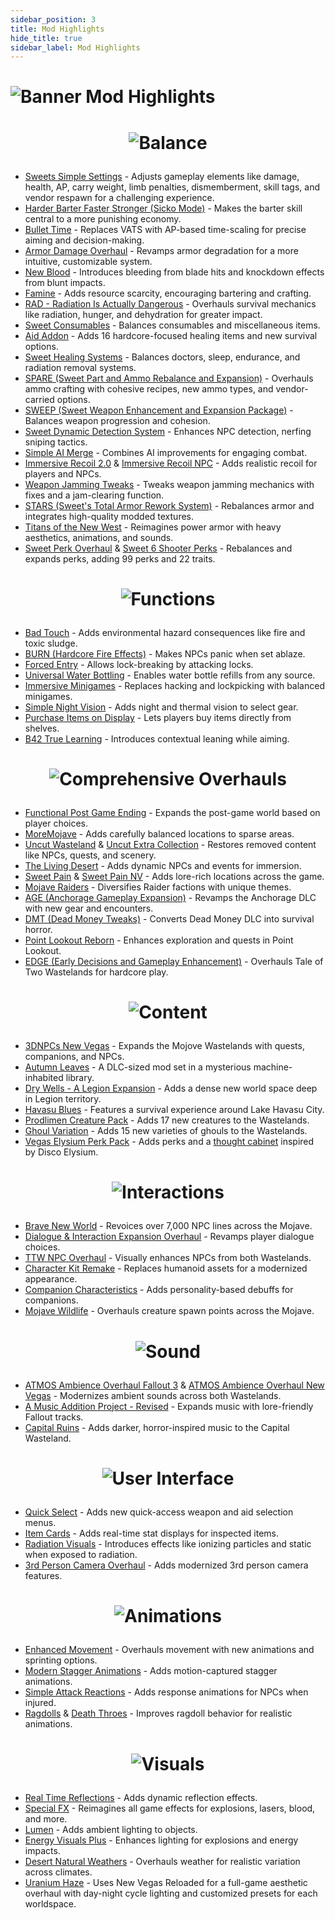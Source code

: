 ```yaml
---
sidebar_position: 3
title: Mod Highlights
hide_title: true
sidebar_label: Mod Highlights
---
```


# ![Banner Mod Highlights](https://github.com/user-attachments/assets/04a080db-7406-45cf-8cc9-3bb18be1f018)

# <p align="center"> ![Balance](https://github.com/user-attachments/assets/7796c80a-53e9-4f38-b2f2-98e2e6642a03) </p>
- [Sweets Simple Settings](https://www.nexusmods.com/newvegas/mods/75846) - Adjusts gameplay elements like damage, health, AP, carry weight, limb penalties, dismemberment, skill tags, and vendor respawn for a challenging experience.
- [Harder Barter Faster Stronger (Sicko Mode)](https://www.nexusmods.com/newvegas/mods/80360) - Makes the barter skill central to a more punishing economy.
- [Bullet Time](https://www.nexusmods.com/newvegas/mods/67448) - Replaces VATS with AP-based time-scaling for precise aiming and decision-making.
- [Armor Damage Overhaul](https://www.nexusmods.com/newvegas/mods/73267) - Revamps armor degradation for a more intuitive, customizable system.
- [New Blood](https://www.nexusmods.com/newvegas/mods/75666) - Introduces bleeding from blade hits and knockdown effects from blunt impacts.
- [Famine](https://www.nexusmods.com/newvegas/mods/74985) - Adds resource scarcity, encouraging bartering and crafting.
- [RAD - Radiation Is Actually Dangerous](https://www.nexusmods.com/newvegas/mods/71541) - Overhauls survival mechanics like radiation, hunger, and dehydration for greater impact.
- [Sweet Consumables](https://www.nexusmods.com/newvegas/mods/73437) - Balances consumables and miscellaneous items.
- [Aid Addon](https://www.nexusmods.com/newvegas/mods/74379) - Adds 16 hardcore-focused healing items and new survival options.
- [Sweet Healing Systems](https://www.nexusmods.com/newvegas/mods/83473) - Balances doctors, sleep, endurance, and radiation removal systems.
- [SPARE (Sweet Part and Ammo Rebalance and Expansion)](https://www.nexusmods.com/newvegas/mods/83937) - Overhauls ammo crafting with cohesive recipes, new ammo types, and vendor-carried options.
- [SWEEP (Sweet Weapon Enhancement and Expansion Package)](https://www.nexusmods.com/newvegas/mods/81043) - Balances weapon progression and cohesion.
- [Sweet Dynamic Detection System](https://www.nexusmods.com/newvegas/mods/81293) - Enhances NPC detection, nerfing sniping tactics.
- [Simple AI Merge](https://www.nexusmods.com/newvegas/mods/86691) - Combines AI improvements for engaging combat.
- [Immersive Recoil 2.0](https://www.nexusmods.com/newvegas/mods/61973) & [Immersive Recoil NPC](https://www.nexusmods.com/newvegas/mods/69971) - Adds realistic recoil for players and NPCs.
- [Weapon Jamming Tweaks](https://www.nexusmods.com/newvegas/mods/82898) - Tweaks weapon jamming mechanics with fixes and a jam-clearing function.
- [STARS (Sweet's Total Armor Rework System)](https://www.nexusmods.com/newvegas/mods/76016) - Rebalances armor and integrates high-quality modded textures.
- [Titans of the New West](https://www.nexusmods.com/newvegas/mods/78688) - Reimagines power armor with heavy aesthetics, animations, and sounds.
- [Sweet Perk Overhaul](https://www.nexusmods.com/newvegas/mods/73946) & [Sweet 6 Shooter Perks](https://www.nexusmods.com/newvegas/mods/73438) - Rebalances and expands perks, adding 99 perks and 22 traits.

# <p align="center"> ![Functions](https://github.com/user-attachments/assets/60a6c167-eec9-48a3-a977-052516ce7b4e) </p>
- [Bad Touch](https://www.nexusmods.com/newvegas/mods/83782) - Adds environmental hazard consequences like fire and toxic sludge.
- [BURN (Hardcore Fire Effects)](https://www.nexusmods.com/newvegas/mods/76060) - Makes NPCs panic when set ablaze.
- [Forced Entry](https://www.nexusmods.com/newvegas/mods/83712) - Allows lock-breaking by attacking locks.
- [Universal Water Bottling](https://www.nexusmods.com/newvegas/mods/71583) - Enables water bottle refills from any source.
- [Immersive Minigames](https://www.nexusmods.com/newvegas/mods/58246) - Replaces hacking and lockpicking with balanced minigames.
- [Simple Night Vision](https://www.nexusmods.com/newvegas/mods/84991) - Adds night and thermal vision to select gear.
- [Purchase Items on Display](https://www.nexusmods.com/newvegas/mods/78873) - Lets players buy items directly from shelves.
- [B42 True Learning](https://www.nexusmods.com/newvegas/mods/81872) - Introduces contextual leaning while aiming.

# <p align="center"> ![Comprehensive Overhauls](https://github.com/user-attachments/assets/6a27835c-fdbc-4ca3-b5b3-4a95157910b6) </p>
- [Functional Post Game Ending](https://www.nexusmods.com/newvegas/mods/66726) - Expands the post-game world based on player choices.
- [MoreMojave](https://www.nexusmods.com/newvegas/mods/69809) - Adds carefully balanced locations to sparse areas.
- [Uncut Wasteland](https://www.nexusmods.com/newvegas/mods/79005?tab=files&file_id=1000110262&nmm=1) & [Uncut Extra Collection](https://www.nexusmods.com/newvegas/mods/79005?tab=files&file_id=1000110263&nmm=1) - Restores removed content like NPCs, quests, and scenery.
- [The Living Desert](https://www.nexusmods.com/newvegas/mods/64623) - Adds dynamic NPCs and events for immersion.
- [Sweet Pain](https://www.nexusmods.com/newvegas/mods/78569) & [Sweet Pain NV](https://www.nexusmods.com/newvegas/mods/81523) - Adds lore-rich locations across the game.
- [Mojave Raiders](https://www.nexusmods.com/newvegas/mods/64660) - Diversifies Raider factions with unique themes.
- [AGE (Anchorage Gameplay Expansion)](https://www.nexusmods.com/newvegas/mods/72031) - Revamps the Anchorage DLC with new gear and encounters.
- [DMT (Dead Money Tweaks)](https://www.nexusmods.com/newvegas/mods/72139) - Converts Dead Money DLC into survival horror.
- [Point Lookout Reborn](https://www.nexusmods.com/newvegas/mods/85032) - Enhances exploration and quests in Point Lookout.
- [EDGE (Early Decisions and Gameplay Enhancement)](https://www.nexusmods.com/newvegas/mods/74921) - Overhauls Tale of Two Wastelands for hardcore play.

# <p align="center">![Content](https://github.com/user-attachments/assets/ef1a3bfa-cd8f-424a-913e-909629309682)</p>

- [3DNPCs New Vegas](https://www.nexusmods.com/newvegas/mods/84274) - Expands the Mojove Wastelands with quests, companions, and NPCs.
- [Autumn Leaves](https://www.nexusmods.com/newvegas/mods/50146) - A DLC-sized mod set in a mysterious machine-inhabited library.
- [Dry Wells - A Legion Expansion](https://www.nexusmods.com/newvegas/mods/88180) - Adds a dense new world space deep in Legion territory.
- [Havasu Blues](https://www.nexusmods.com/newvegas/mods/76680) - Features a survival experience around Lake Havasu City.
- [Prodlimen Creature Pack](https://www.nexusmods.com/newvegas/mods/71569) - Adds 17 new creatures to the Wastelands.
- [Ghoul Variation](https://www.nexusmods.com/newvegas/mods/82237) - Adds 15 new varieties of ghouls to the Wastelands.
- [Vegas Elysium Perk Pack](https://www.nexusmods.com/newvegas/mods/74052) - Adds perks and a [thought cabinet](https://discoelysium.fandom.com/wiki/Thought_Cabinet) inspired by Disco Elysium.

# <p align="center">![Interactions](https://github.com/user-attachments/assets/80731ccc-53ae-4092-be1d-6b63223f0425)</p>

- [Brave New World](https://www.nexusmods.com/newvegas/mods/69562) - Revoices over 7,000 NPC lines across the Mojave.
- [Dialogue & Interaction Expansion Overhaul](https://www.nexusmods.com/newvegas/mods/78189) - Revamps player dialogue choices.
- [TTW NPC Overhaul](https://www.nexusmods.com/newvegas/mods/79809) - Visually enhances NPCs from both Wastelands.
- [Character Kit Remake](https://www.nexusmods.com/newvegas/mods/82145) - Replaces humanoid assets for a modernized appearance.
- [Companion Characteristics](https://www.nexusmods.com/newvegas/mods/77474) - Adds personality-based debuffs for companions.
- [Mojave Wildlife](https://www.nexusmods.com/newvegas/mods/64638) - Overhauls creature spawn points across the Mojave.

# <p align="center">![Sound](https://github.com/user-attachments/assets/af69fa21-5dbe-40b6-8346-25a5bc501776)</p>

- [ATMOS Ambience Overhaul Fallout 3](https://www.nexusmods.com/newvegas/mods/84054) & [ATMOS Ambience Overhaul New Vegas](https://www.nexusmods.com/newvegas/mods/85939) - Modernizes ambient sounds across both Wastelands.
- [A Music Addition Project - Revised](https://www.nexusmods.com/newvegas/mods/84554) - Expands music with lore-friendly Fallout tracks.
- [Capital Ruins](https://www.nexusmods.com/newvegas/mods/76591) - Adds darker, horror-inspired music to the Capital Wasteland.

# <p align="center">![User Interface](https://github.com/user-attachments/assets/e71f4936-aa91-408d-b9dd-bcc873ba07df)</p>

- [Quick Select](https://www.nexusmods.com/newvegas/mods/82249) - Adds new quick-access weapon and aid selection menus.
- [Item Cards](https://www.nexusmods.com/newvegas/mods/85868) - Adds real-time stat displays for inspected items.
- [Radiation Visuals](https://www.nexusmods.com/newvegas/mods/84917) - Introduces effects like ionizing particles and static when exposed to radiation.
- [3rd Person Camera Overhaul](https://www.nexusmods.com/newvegas/mods/79883) - Adds modernized 3rd person camera features.

# <p align="center">![Animations](https://github.com/user-attachments/assets/470b5aa9-1cd6-4167-8ebc-a53e4dc56fc2)</p>

- [Enhanced Movement](https://www.nexusmods.com/newvegas/mods/85459) - Overhauls movement with new animations and sprinting options.
- [Modern Stagger Animations](https://www.nexusmods.com/newvegas/mods/80456) - Adds motion-captured stagger animations.
- [Simple Attack Reactions](https://www.nexusmods.com/newvegas/mods/79687) - Adds response animations for NPCs when injured.
- [Ragdolls](https://www.nexusmods.com/newvegas/mods/59147) & [Death Throes](https://www.nexusmods.com/newvegas/mods/81591) - Improves ragdoll behavior for realistic animations.

# <p align="center">![Visuals](https://github.com/user-attachments/assets/8806cbca-2b3b-47ad-8aab-53600615c425)</p>

- [Real Time Reflections](https://www.nexusmods.com/newvegas/mods/82343) - Adds dynamic reflection effects.
- [Special FX](https://www.nexusmods.com/newvegas/mods/87817) - Reimagines all game effects for explosions, lasers, blood, and more.
- [Lumen](https://www.nexusmods.com/newvegas/mods/81060) - Adds ambient lighting to objects.
- [Energy Visuals Plus](https://www.nexusmods.com/newvegas/mods/80000) - Enhances lighting for explosions and energy impacts.
- [Desert Natural Weathers](https://www.nexusmods.com/newvegas/mods/75437) - Overhauls weather for realistic variation across climates.
- [Uranium Haze](https://www.nexusmods.com/newvegas/mods/88817) - Uses New Vegas Reloaded for a full-game aesthetic overhaul with day-night cycle lighting and customized presets for each worldspace.
